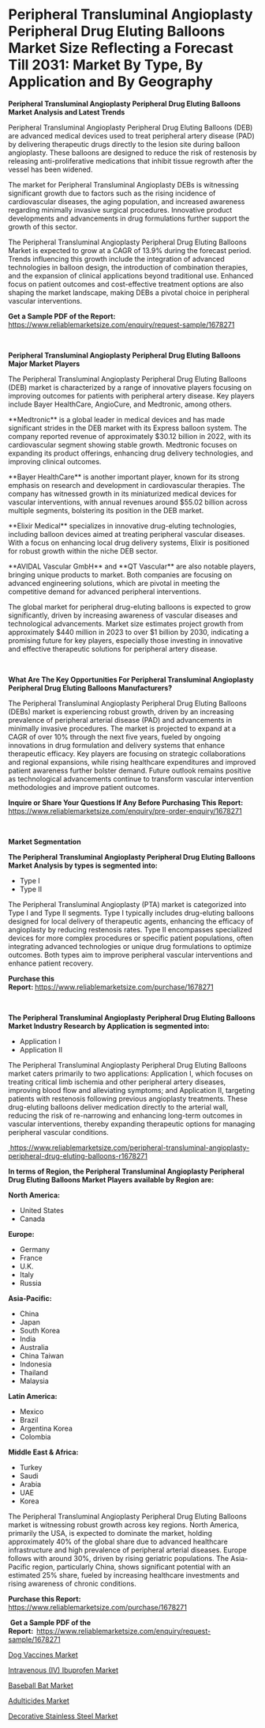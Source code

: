 <p><h1>Peripheral Transluminal Angioplasty Peripheral Drug Eluting Balloons Market Size Reflecting a Forecast Till 2031: Market By Type, By Application and By Geography</h1></p><p><strong>Peripheral Transluminal Angioplasty Peripheral Drug Eluting Balloons Market Analysis and Latest Trends</strong></p>
<p><p>Peripheral Transluminal Angioplasty Peripheral Drug Eluting Balloons (DEB) are advanced medical devices used to treat peripheral artery disease (PAD) by delivering therapeutic drugs directly to the lesion site during balloon angioplasty. These balloons are designed to reduce the risk of restenosis by releasing anti-proliferative medications that inhibit tissue regrowth after the vessel has been widened.</p><p>The market for Peripheral Transluminal Angioplasty DEBs is witnessing significant growth due to factors such as the rising incidence of cardiovascular diseases, the aging population, and increased awareness regarding minimally invasive surgical procedures. Innovative product developments and advancements in drug formulations further support the growth of this sector.</p><p>The Peripheral Transluminal Angioplasty Peripheral Drug Eluting Balloons Market is expected to grow at a CAGR of 13.9% during the forecast period. Trends influencing this growth include the integration of advanced technologies in balloon design, the introduction of combination therapies, and the expansion of clinical applications beyond traditional use. Enhanced focus on patient outcomes and cost-effective treatment options are also shaping the market landscape, making DEBs a pivotal choice in peripheral vascular interventions.</p></p>
<p><strong>Get a Sample PDF of the Report:&nbsp;</strong> <a href="https://www.reliablemarketsize.com/enquiry/request-sample/1678271?utm_campaign=1131&utm_medium=2&utm_source=Github&utm_content=ia&utm_term=14102024&utm_id=peripheral-transluminal-angioplasty-peripheral-drug-eluting-balloons">https://www.reliablemarketsize.com/enquiry/request-sample/1678271</a></p>
<p>&nbsp;</p>
<p><strong>Peripheral Transluminal Angioplasty Peripheral Drug Eluting Balloons Major Market Players</strong></p>
<p><p>The Peripheral Transluminal Angioplasty Peripheral Drug Eluting Balloons (DEB) market is characterized by a range of innovative players focusing on improving outcomes for patients with peripheral artery disease. Key players include Bayer HealthCare, AngioCure, and Medtronic, among others.</p><p>**Medtronic** is a global leader in medical devices and has made significant strides in the DEB market with its Express balloon system. The company reported revenue of approximately $30.12 billion in 2022, with its cardiovascular segment showing stable growth. Medtronic focuses on expanding its product offerings, enhancing drug delivery technologies, and improving clinical outcomes.</p><p>**Bayer HealthCare** is another important player, known for its strong emphasis on research and development in cardiovascular therapies. The company has witnessed growth in its miniaturized medical devices for vascular interventions, with annual revenues around $55.02 billion across multiple segments, bolstering its position in the DEB market.</p><p>**Elixir Medical** specializes in innovative drug-eluting technologies, including balloon devices aimed at treating peripheral vascular diseases. With a focus on enhancing local drug delivery systems, Elixir is positioned for robust growth within the niche DEB sector.</p><p>**AVIDAL Vascular GmbH** and **QT Vascular** are also notable players, bringing unique products to market. Both companies are focusing on advanced engineering solutions, which are pivotal in meeting the competitive demand for advanced peripheral interventions.</p><p>The global market for peripheral drug-eluting balloons is expected to grow significantly, driven by increasing awareness of vascular diseases and technological advancements. Market size estimates project growth from approximately $440 million in 2023 to over $1 billion by 2030, indicating a promising future for key players, especially those investing in innovative and effective therapeutic solutions for peripheral artery disease.</p></p>
<p>&nbsp;</p>
<p><strong>What Are The Key Opportunities For Peripheral Transluminal Angioplasty Peripheral Drug Eluting Balloons Manufacturers?</strong></p>
<p><p>The Peripheral Transluminal Angioplasty Peripheral Drug Eluting Balloons (DEBs) market is experiencing robust growth, driven by an increasing prevalence of peripheral arterial disease (PAD) and advancements in minimally invasive procedures. The market is projected to expand at a CAGR of over 10% through the next five years, fueled by ongoing innovations in drug formulation and delivery systems that enhance therapeutic efficacy. Key players are focusing on strategic collaborations and regional expansions, while rising healthcare expenditures and improved patient awareness further bolster demand. Future outlook remains positive as technological advancements continue to transform vascular intervention methodologies and improve patient outcomes.</p></p>
<p><strong>Inquire or Share Your Questions If Any Before Purchasing This Report:</strong> <a href="https://www.reliablemarketsize.com/enquiry/pre-order-enquiry/1678271?utm_campaign=1131&utm_medium=2&utm_source=Github&utm_content=ia&utm_term=14102024&utm_id=peripheral-transluminal-angioplasty-peripheral-drug-eluting-balloons">https://www.reliablemarketsize.com/enquiry/pre-order-enquiry/1678271</a></p>
<p>&nbsp;</p>
<p><strong>Market Segmentation</strong></p>
<p><strong>The Peripheral Transluminal Angioplasty Peripheral Drug Eluting Balloons Market Analysis by types is segmented into:</strong></p>
<p><ul><li>Type I</li><li>Type II</li></ul></p>
<p><p>The Peripheral Transluminal Angioplasty (PTA) market is categorized into Type I and Type II segments. Type I typically includes drug-eluting balloons designed for local delivery of therapeutic agents, enhancing the efficacy of angioplasty by reducing restenosis rates. Type II encompasses specialized devices for more complex procedures or specific patient populations, often integrating advanced technologies or unique drug formulations to optimize outcomes. Both types aim to improve peripheral vascular interventions and enhance patient recovery.</p></p>
<p><strong>Purchase this Report:&nbsp;</strong><a href="https://www.reliablemarketsize.com/purchase/1678271?utm_campaign=1131&utm_medium=2&utm_source=Github&utm_content=ia&utm_term=14102024&utm_id=peripheral-transluminal-angioplasty-peripheral-drug-eluting-balloons">https://www.reliablemarketsize.com/purchase/1678271</a></p>
<p>&nbsp;</p>
<p><strong>The Peripheral Transluminal Angioplasty Peripheral Drug Eluting Balloons Market Industry Research by Application is segmented into:</strong></p>
<p><ul><li>Application I</li><li>Application II</li></ul></p>
<p><p>The Peripheral Transluminal Angioplasty Peripheral Drug Eluting Balloons market caters primarily to two applications: Application I, which focuses on treating critical limb ischemia and other peripheral artery diseases, improving blood flow and alleviating symptoms; and Application II, targeting patients with restenosis following previous angioplasty treatments. These drug-eluting balloons deliver medication directly to the arterial wall, reducing the risk of re-narrowing and enhancing long-term outcomes in vascular interventions, thereby expanding therapeutic options for managing peripheral vascular conditions.</p></p>
<p><a href="https://www.reliablemarketsize.com/peripheral-transluminal-angioplasty-peripheral-drug-eluting-balloons-r1678271?utm_campaign=1131&utm_medium=2&utm_source=Github&utm_content=ia&utm_term=14102024&utm_id=peripheral-transluminal-angioplasty-peripheral-drug-eluting-balloons">&nbsp;https://www.reliablemarketsize.com/peripheral-transluminal-angioplasty-peripheral-drug-eluting-balloons-r1678271</a></p>
<p><strong>In terms of Region, the Peripheral Transluminal Angioplasty Peripheral Drug Eluting Balloons Market Players available by Region are:</strong></p>
<p>
    <p> <strong> North America: </strong>
        <ul>
            <li>United States</li>
            <li>Canada</li>
        </ul>
        </p> 
    <p> <strong> Europe: </strong>
        <ul>
            <li>Germany</li>
            <li>France</li>
            <li>U.K.</li>
            <li>Italy</li>
            <li>Russia</li>
        </ul>
        </p> 
    <p> <strong> Asia-Pacific: </strong>
        <ul>
            <li>China</li>
            <li>Japan</li>
            <li>South Korea</li>
            <li>India</li>
            <li>Australia</li>
            <li>China Taiwan</li>
            <li>Indonesia</li>
            <li>Thailand</li>
            <li>Malaysia</li>
        </ul>
        </p> 
    <p> <strong> Latin America: </strong>
        <ul>
            <li>Mexico</li>
            <li>Brazil</li>
            <li>Argentina Korea</li>
            <li>Colombia</li>
        </ul>
        </p> 
    <p> <strong> Middle East & Africa: </strong>
        <ul>
            <li>Turkey</li>
            <li>Saudi</li>
            <li>Arabia</li>
            <li>UAE</li>
            <li>Korea</li>
        </ul>
    </p>
    </p>
<p><p>The Peripheral Transluminal Angioplasty Peripheral Drug Eluting Balloons market is witnessing robust growth across key regions. North America, primarily the USA, is expected to dominate the market, holding approximately 40% of the global share due to advanced healthcare infrastructure and high prevalence of peripheral arterial diseases. Europe follows with around 30%, driven by rising geriatric populations. The Asia-Pacific region, particularly China, shows significant potential with an estimated 25% share, fueled by increasing healthcare investments and rising awareness of chronic conditions.</p></p>
<p><strong>Purchase this Report: </strong><a href="https://www.reliablemarketsize.com/purchase/1678271?utm_campaign=1131&utm_medium=2&utm_source=Github&utm_content=ia&utm_term=14102024&utm_id=peripheral-transluminal-angioplasty-peripheral-drug-eluting-balloons">https://www.reliablemarketsize.com/purchase/1678271</a></p>
<p>&nbsp;<strong>Get a Sample PDF of the Report:&nbsp;&nbsp;</strong><a href="https://www.reliablemarketsize.com/enquiry/request-sample/1678271?utm_campaign=1131&utm_medium=2&utm_source=Github&utm_content=ia&utm_term=14102024&utm_id=peripheral-transluminal-angioplasty-peripheral-drug-eluting-balloons">https://www.reliablemarketsize.com/enquiry/request-sample/1678271</a></p>
<p><strong></strong></p>
<p><p><a href="https://github.com/nekolalrclippo/Market-Research-Report-List-1/blob/main/dog-vaccines-market.md?utm_campaign=1131&utm_medium=2&utm_source=Github&utm_content=ia&utm_term=14102024&utm_id=peripheral-transluminal-angioplasty-peripheral-drug-eluting-balloons">Dog Vaccines Market</a></p><p><a href="https://www.linkedin.com/pulse/intravenous-iv-ibuprofen-market-emerging-trends-future-prospects-kbj7f?utm_campaign=1131&utm_medium=2&utm_source=Github&utm_content=ia&utm_term=14102024&utm_id=peripheral-transluminal-angioplasty-peripheral-drug-eluting-balloons">Intravenous (IV) Ibuprofen Market</a></p><p><a href="https://www.linkedin.com/pulse/analyzing-baseball-bat-market-dynamics-growth-drivers-forecasted-uy4bf?utm_campaign=1131&utm_medium=2&utm_source=Github&utm_content=ia&utm_term=14102024&utm_id=peripheral-transluminal-angioplasty-peripheral-drug-eluting-balloons">Baseball Bat Market</a></p><p><a href="https://github.com/halkoitweden3/Market-Research-Report-List-1/blob/main/adulticides-market.md?utm_campaign=1131&utm_medium=2&utm_source=Github&utm_content=ia&utm_term=14102024&utm_id=peripheral-transluminal-angioplasty-peripheral-drug-eluting-balloons">Adulticides Market</a></p><p><a href="https://www.linkedin.com/pulse/decorative-stainless-steel-market-trends-insights-type-application-kyrpe?utm_campaign=1131&utm_medium=2&utm_source=Github&utm_content=ia&utm_term=14102024&utm_id=peripheral-transluminal-angioplasty-peripheral-drug-eluting-balloons">Decorative Stainless Steel Market</a></p></p>